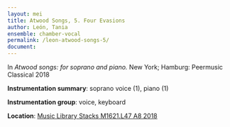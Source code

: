 ```yaml
---
layout: mei
title: Atwood Songs, 5. Four Evasions
author: León, Tania
ensemble: chamber-vocal
permalink: /leon-atwood-songs-5/
document: 
---
```


In *Atwood songs: for soprano and piano.* New York; Hamburg: Peermusic Classical 2018

**Instrumentation summary**: soprano voice (1), piano (1) 

**Instrumentation group**: voice, keyboard

**Location**: <a href="https://tufts.primo.exlibrisgroup.com/permalink/01TUN_INST/1kc9gia/alma991018215939203851" target="_blank">Music Library Stacks M1621.L47 A8 2018</a>